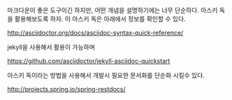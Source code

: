 
마크다운이 좋은 도구이긴 하지만, 어떤 개념을 설명하기에는 너무 단순하다. 아스키 독을 활용해보도록 하자. 이 아스키 독은 아래에서 정보를 확인할 수 있다.

http://asciidoctor.org/docs/asciidoc-syntax-quick-reference/

jekyll을 사용해서 활용이 가능하며

https://github.com/asciidoctor/jekyll-asciidoc-quickstart

아스키 독이라는 방법을 사용해서 개발시 필요한 문서화를 단순화 시킬수 있다.

http://projects.spring.io/spring-restdocs/
